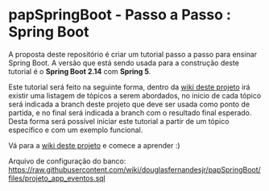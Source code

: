 # papSpringBoot  - Passo a Passo : Spring Boot

A proposta deste repositório é criar um tutorial passo a passo para ensinar Spring Boot. A versão que está sendo usada para a construção deste tutorial é o **Spring Boot 2.14** com **Spring 5**.

Este tutorial será feito na seguinte forma, dentro da [wiki deste projeto](https://github.com/douglasfernandesjr/papSpringBoot/wiki) irá existir uma listagem de tópicos a serem abordados, no inicio de cada tópico será indicada a branch deste projeto que deve ser usada como ponto de partida, e no final será indicada a branch com o resultado final esperado. Desta forma será possível iniciar este tutorial a partir de um tópico específico e com um exemplo funcional.

Vá para a  [wiki deste projeto](https://github.com/douglasfernandesjr/papSpringBoot/wiki)  e comece a aprender :)

Arquivo de configuração do banco:
https://raw.githubusercontent.com/wiki/douglasfernandesjr/papSpringBoot/files/projeto_app_eventos.sql
